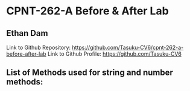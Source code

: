 # CPNT-262-A Before & After Lab

## Ethan Dam

Link to Github Repository: https://github.com/Tasuku-CV6/cpnt-262-a-before-after-lab
Link to Github Profile: https://github.com/Tasuku-CV6

## List of Methods used for string and number methods:
